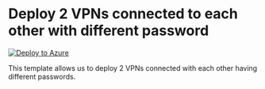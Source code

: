 # Deploy 2 VPNs connected to each other with different password


[![Deploy to Azure](https://aka.ms/deploytoazurebutton)](https://portal.azure.com/#create/Microsoft.Template/uri/https%3A%2F%2Fraw.githubusercontent.com%2Fmehul-birari%2Fsample-arm-templates%2Fmaster%2Faction-group-trigger-email-kusto-query%2Fazuredeploy.json)  

This template allows us to deploy 2 VPNs connected with each other having different passwords. 

